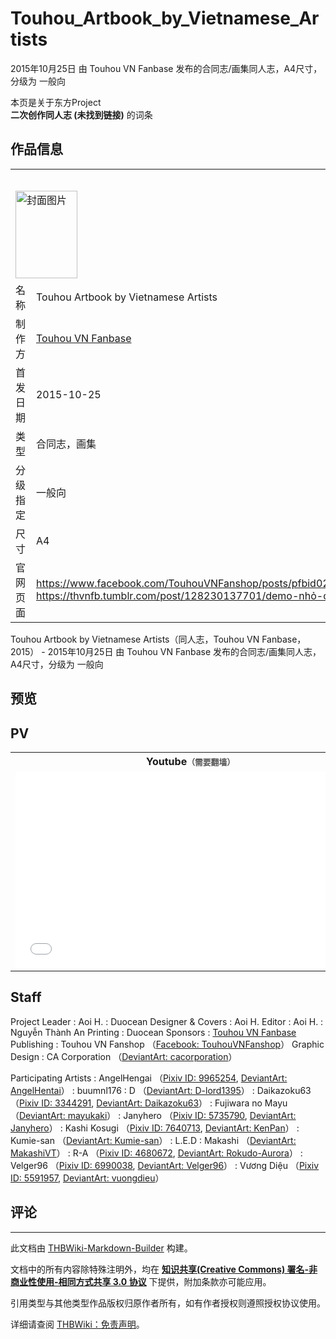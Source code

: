 # Touhou_Artbook_by_Vietnamese_Artists

<!-- source html: G:\repos\THBWiki-Markdown-Builder\THBWikiMarkdown\Temp\main\a\ac\ns0%3ATouhou_Artbook_by_Vietnamese_Artists.html -->

2015年10月25日 由 Touhou VN Fanbase  发布的合同志/画集同人志，A4尺寸，分级为 一般向

本页是关于东方Project  
 **二次创作同人志 (未找到链接)** 的词条

## 作品信息

<table><tbody><tr><th colspan="3">基本信息</th></tr><tr><td class="cover-artwork-mobile" colspan="2"><a href="./文件-Touhou_Artbook_by_Vietnamese_Artists封面.png.md" class="image" title="封面图片"><img alt="封面图片" src="https://upload.thwiki.cc/thumb/f/f4/Touhou_Artbook_by_Vietnamese_Artists%E5%B0%81%E9%9D%A2.png/99px-Touhou_Artbook_by_Vietnamese_Artists%E5%B0%81%E9%9D%A2.png" decoding="async" loading="lazy" width="99" height="140" srcset="https://upload.thwiki.cc/thumb/f/f4/Touhou_Artbook_by_Vietnamese_Artists%E5%B0%81%E9%9D%A2.png/148px-Touhou_Artbook_by_Vietnamese_Artists%E5%B0%81%E9%9D%A2.png 1.5x, https://upload.thwiki.cc/thumb/f/f4/Touhou_Artbook_by_Vietnamese_Artists%E5%B0%81%E9%9D%A2.png/198px-Touhou_Artbook_by_Vietnamese_Artists%E5%B0%81%E9%9D%A2.png 2x" data-file-width="495" data-file-height="700"></a></td>
</tr><tr><td class="label">名称</td><td colspan="2"> Touhou Artbook by Vietnamese Artists </td></tr><tr><td class="label">制作方</td><td><a href="./Touhou_VN_Fanbase.md" title="Touhou VN Fanbase">Touhou VN Fanbase</a></td><td class="cover-artwork" rowspan="5" style="min-width:140px;"><a href="./文件-Touhou_Artbook_by_Vietnamese_Artists封面.png.md" class="image" title="封面图片"><img alt="封面图片" src="https://upload.thwiki.cc/thumb/f/f4/Touhou_Artbook_by_Vietnamese_Artists%E5%B0%81%E9%9D%A2.png/99px-Touhou_Artbook_by_Vietnamese_Artists%E5%B0%81%E9%9D%A2.png" decoding="async" loading="lazy" width="99" height="140" srcset="https://upload.thwiki.cc/thumb/f/f4/Touhou_Artbook_by_Vietnamese_Artists%E5%B0%81%E9%9D%A2.png/148px-Touhou_Artbook_by_Vietnamese_Artists%E5%B0%81%E9%9D%A2.png 1.5x, https://upload.thwiki.cc/thumb/f/f4/Touhou_Artbook_by_Vietnamese_Artists%E5%B0%81%E9%9D%A2.png/198px-Touhou_Artbook_by_Vietnamese_Artists%E5%B0%81%E9%9D%A2.png 2x" data-file-width="495" data-file-height="700"></a></td>
</tr><tr><td class="label">首发日期</td><td>2015-10-25</td></tr><tr><td class="label">类型</td><td>合同志，画集</td></tr><tr><td class="label">分级指定</td><td>一般向</td></tr><tr><td class="label">尺寸</td><td>A4</td></tr>
<tr><td class="label">官网页面</td><td colspan="2"><a rel="nofollow" class="external free" href="https://www.facebook.com/TouhouVNFanshop/posts/pfbid02UKYmn4MB54aXwz3Dr4e4FqwCk6sR1SMgDkYcefSD3nQBYRBoLSNBneqx7wnL51FVl">https://www.facebook.com/TouhouVNFanshop/posts/pfbid02UKYmn4MB54aXwz3Dr4e4FqwCk6sR1SMgDkYcefSD3nQBYRBoLSNBneqx7wnL51FVl</a><br><a rel="nofollow" class="external free" href="https://thvnfb.tumblr.com/post/128230137701/demo-nhỏ-cho-mặt-hàng-sắp-tới-sẽ-ra-mắt-vào-tháng">https://thvnfb.tumblr.com/post/128230137701/demo-nhỏ-cho-mặt-hàng-sắp-tới-sẽ-ra-mắt-vào-tháng</a></td></tr></tbody></table>

Touhou Artbook by Vietnamese Artists（同人志，Touhou VN Fanbase，2015） - 2015年10月25日 由 Touhou VN Fanbase  发布的合同志/画集同人志，A4尺寸，分级为 一般向

## 预览

## PV

<table>

<tbody><tr>
<th>Youtube<span style="font-family: sans-serif; cursor: default; color:#555; font-size: 0.8em; bottom: 0.1em; font-weight: bold;" title="连接到需要翻墙网页">（需要翻墙）</span>
</th></tr>
<tr>
<td><iframe width="560" height="315" src="//www.youtube-nocookie.com/embed/JxraBQFy7d4?" frameborder="0" allowfullscreen=""></iframe>
</td></tr></tbody></table>



## Staff
Project Leader
: Aoi H.
: Duocean
Designer &amp; Covers
: Aoi H.
Editor
: Aoi H.
: Nguyễn Thành An
Printing
: Duocean
Sponsors
: [Touhou VN Fanbase](./Touhou_VN_Fanbase.md)
Publishing
: Touhou VN Fanshop （[Facebook: TouhouVNFanshop](https://www.facebook.com/TouhouVNFanshop)）
Graphic Design
: CA Corporation （[DeviantArt: cacorporation](https://www.deviantart.com/cacorporation)）

Participating Artists
: AngelHengai （[Pixiv ID: 9965254](https://www.pixiv.net/users/9965254), [DeviantArt: AngelHentai](https://www.deviantart.com/angelhentai)）
: buumnl176
: D （[DeviantArt: D-lord1395](https://www.deviantart.com/d-lord1395)）
: Daikazoku63 （[Pixiv ID: 3344291](https://www.pixiv.net/users/3344291), [DeviantArt: Daikazoku63](https://www.deviantart.com/daikazoku63)）
: Fujiwara no Mayu （[DeviantArt: mayukaki](https://www.deviantart.com/mayukaki)）
: Janyhero （[Pixiv ID: 5735790](https://www.pixiv.net/users/5735790), [DeviantArt: Janyhero](https://www.deviantart.com/janyhero)）
: Kashi Kosugi （[Pixiv ID: 7640713](https://www.pixiv.net/users/7640713), [DeviantArt: KenPan](https://www.deviantart.com/kenpan)）
: Kumie-san （[DeviantArt: Kumie-san](https://www.deviantart.com/kumie-san)）
: L.E.D
: Makashi （[DeviantArt: MakashiVT](https://www.deviantart.com/makashivt)）
: R-A （[Pixiv ID: 4680672](https://www.pixiv.net/users/4680672), [DeviantArt: Rokudo-Aurora](https://www.deviantart.com/rokudo-aurora)）
: Velger96 （[Pixiv ID: 6990038](https://www.pixiv.net/users/6990038), [DeviantArt: Velger96](https://www.deviantart.com/velger96)）
: Vương Diệu （[Pixiv ID: 5591957](https://www.pixiv.net/users/5591957), [DeviantArt: vuongdieu](https://www.deviantart.com/vuongdieu)）


## 评论




---

此文档由 [THBWiki-Markdown-Builder](https://github.com/Delsin-Yu/THBWiki-Markdown-Builder) 构建。

文档中的所有内容除特殊注明外，均在 [**知识共享(Creative Commons) 署名-非商业性使用-相同方式共享 3.0 协议**](https://creativecommons.org/licenses/by-sa/3.0/deed.zh-hans) 下提供，附加条款亦可能应用。

引用类型与其他类型作品版权归原作者所有，如有作者授权则遵照授权协议使用。

详细请查阅 [THBWiki：免责声明](https://thbwiki.cc/THBWiki:%E5%85%8D%E8%B4%A3%E5%A3%B0%E6%98%8E)。

